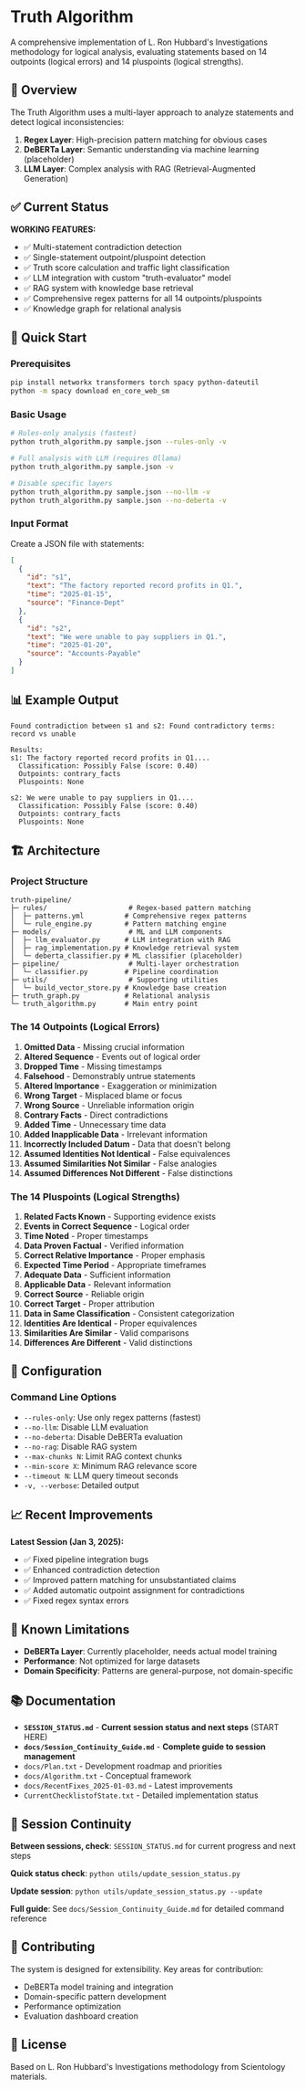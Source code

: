 # Truth Algorithm

A comprehensive implementation of L. Ron Hubbard's Investigations methodology for logical analysis, evaluating statements based on 14 outpoints (logical errors) and 14 pluspoints (logical strengths).

## 🎯 Overview

The Truth Algorithm uses a multi-layer approach to analyze statements and detect logical inconsistencies:

1. **Regex Layer**: High-precision pattern matching for obvious cases
2. **DeBERTa Layer**: Semantic understanding via machine learning (placeholder)
3. **LLM Layer**: Complex analysis with RAG (Retrieval-Augmented Generation)

## ✅ Current Status

**WORKING FEATURES:**

- ✅ Multi-statement contradiction detection
- ✅ Single-statement outpoint/pluspoint detection
- ✅ Truth score calculation and traffic light classification
- ✅ LLM integration with custom "truth-evaluator" model
- ✅ RAG system with knowledge base retrieval
- ✅ Comprehensive regex patterns for all 14 outpoints/pluspoints
- ✅ Knowledge graph for relational analysis

## 🚀 Quick Start

### Prerequisites

```bash
pip install networkx transformers torch spacy python-dateutil
python -m spacy download en_core_web_sm
```

### Basic Usage

```bash
# Rules-only analysis (fastest)
python truth_algorithm.py sample.json --rules-only -v

# Full analysis with LLM (requires Ollama)
python truth_algorithm.py sample.json -v

# Disable specific layers
python truth_algorithm.py sample.json --no-llm -v
python truth_algorithm.py sample.json --no-deberta -v
```

### Input Format

Create a JSON file with statements:

```json
[
  {
    "id": "s1",
    "text": "The factory reported record profits in Q1.",
    "time": "2025-01-15",
    "source": "Finance-Dept"
  },
  {
    "id": "s2",
    "text": "We were unable to pay suppliers in Q1.",
    "time": "2025-01-20",
    "source": "Accounts-Payable"
  }
]
```

## 📊 Example Output

```
Found contradiction between s1 and s2: Found contradictory terms: record vs unable

Results:
s1: The factory reported record profits in Q1....
  Classification: Possibly False (score: 0.40)
  Outpoints: contrary_facts
  Pluspoints: None

s2: We were unable to pay suppliers in Q1....
  Classification: Possibly False (score: 0.40)
  Outpoints: contrary_facts
  Pluspoints: None
```

## 🏗️ Architecture

### Project Structure

```
truth-pipeline/
├─ rules/                    # Regex-based pattern matching
│  ├─ patterns.yml          # Comprehensive regex patterns
│  └─ rule_engine.py        # Pattern matching engine
├─ models/                   # ML and LLM components
│  ├─ llm_evaluator.py      # LLM integration with RAG
│  ├─ rag_implementation.py # Knowledge retrieval system
│  └─ deberta_classifier.py # ML classifier (placeholder)
├─ pipeline/                 # Multi-layer orchestration
│  └─ classifier.py         # Pipeline coordination
├─ utils/                    # Supporting utilities
│  └─ build_vector_store.py # Knowledge base creation
├─ truth_graph.py           # Relational analysis
└─ truth_algorithm.py       # Main entry point
```

### The 14 Outpoints (Logical Errors)

1. **Omitted Data** - Missing crucial information
2. **Altered Sequence** - Events out of logical order
3. **Dropped Time** - Missing timestamps
4. **Falsehood** - Demonstrably untrue statements
5. **Altered Importance** - Exaggeration or minimization
6. **Wrong Target** - Misplaced blame or focus
7. **Wrong Source** - Unreliable information origin
8. **Contrary Facts** - Direct contradictions
9. **Added Time** - Unnecessary time data
10. **Added Inapplicable Data** - Irrelevant information
11. **Incorrectly Included Datum** - Data that doesn't belong
12. **Assumed Identities Not Identical** - False equivalences
13. **Assumed Similarities Not Similar** - False analogies
14. **Assumed Differences Not Different** - False distinctions

### The 14 Pluspoints (Logical Strengths)

1. **Related Facts Known** - Supporting evidence exists
2. **Events in Correct Sequence** - Logical order
3. **Time Noted** - Proper timestamps
4. **Data Proven Factual** - Verified information
5. **Correct Relative Importance** - Proper emphasis
6. **Expected Time Period** - Appropriate timeframes
7. **Adequate Data** - Sufficient information
8. **Applicable Data** - Relevant information
9. **Correct Source** - Reliable origin
10. **Correct Target** - Proper attribution
11. **Data in Same Classification** - Consistent categorization
12. **Identities Are Identical** - Proper equivalences
13. **Similarities Are Similar** - Valid comparisons
14. **Differences Are Different** - Valid distinctions

## 🔧 Configuration

### Command Line Options

- `--rules-only`: Use only regex patterns (fastest)
- `--no-llm`: Disable LLM evaluation
- `--no-deberta`: Disable DeBERTa evaluation
- `--no-rag`: Disable RAG system
- `--max-chunks N`: Limit RAG context chunks
- `--min-score X`: Minimum RAG relevance score
- `--timeout N`: LLM query timeout seconds
- `-v, --verbose`: Detailed output

## 📈 Recent Improvements

**Latest Session (Jan 3, 2025):**

- ✅ Fixed pipeline integration bugs
- ✅ Enhanced contradiction detection
- ✅ Improved pattern matching for unsubstantiated claims
- ✅ Added automatic outpoint assignment for contradictions
- ✅ Fixed regex syntax errors

## 🚧 Known Limitations

- **DeBERTa Layer**: Currently placeholder, needs actual model training
- **Performance**: Not optimized for large datasets
- **Domain Specificity**: Patterns are general-purpose, not domain-specific

## 📚 Documentation

- **`SESSION_STATUS.md`** - **Current session status and next steps** (START HERE)
- **`docs/Session_Continuity_Guide.md`** - **Complete guide to session management**
- `docs/Plan.txt` - Development roadmap and priorities
- `docs/Algorithm.txt` - Conceptual framework
- `docs/RecentFixes_2025-01-03.md` - Latest improvements
- `CurrentChecklistofState.txt` - Detailed implementation status

## 🔄 Session Continuity

**Between sessions, check**: `SESSION_STATUS.md` for current progress and next steps

**Quick status check**: `python utils/update_session_status.py`

**Update session**: `python utils/update_session_status.py --update`

**Full guide**: See `docs/Session_Continuity_Guide.md` for detailed command reference

## 🤝 Contributing

The system is designed for extensibility. Key areas for contribution:

- DeBERTa model training and integration
- Domain-specific pattern development
- Performance optimization
- Evaluation dashboard creation

## 📄 License

Based on L. Ron Hubbard's Investigations methodology from Scientology materials.
